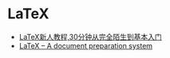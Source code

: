 # LaTeX

- [LaTeX新人教程,30分钟从完全陌生到基本入门](http://blog.sina.com.cn/s/blog_90444ed201016iq6.html)
- [LaTeX – A document preparation system](http://www.latex-project.org/)